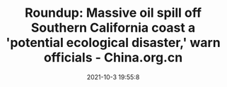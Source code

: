 ---
"title": "Roundup: Massive oil spill off Southern California coast a 'potential ecological disaster,' warn officials - China.org.cn"
"date": "2021-10-3 19:55:8"
"feed_name": "GOOGLENEWSCONSTRUCTION"
"feed_website": "https://news.google.com/search?q=construction%2Bincident&hl=en-US&gl=US&ceid=US:en"
"feed_rss": "https://news.google.com/rss/search?q=construction%2Bincident&hl=en-US&gl=US&ceid=US:en"
"link": "http://www.china.org.cn/world/Off_the_Wire/2021-10/04/content_77789339.htm"
"source": "{'href': 'http://www.china.org.cn', 'title': 'China.org.cn'}"
"file": "_posts/2021-1-1-89f3eaed61b2265c50ca767c525bda5544d89339.md"
"accident": "1"
"drilling": "1"
"dead": "0"
"injured": "0"
"arrested": "0"
"where": "unknown site"
"causes": "unknown"
"place": "unknown place"
---